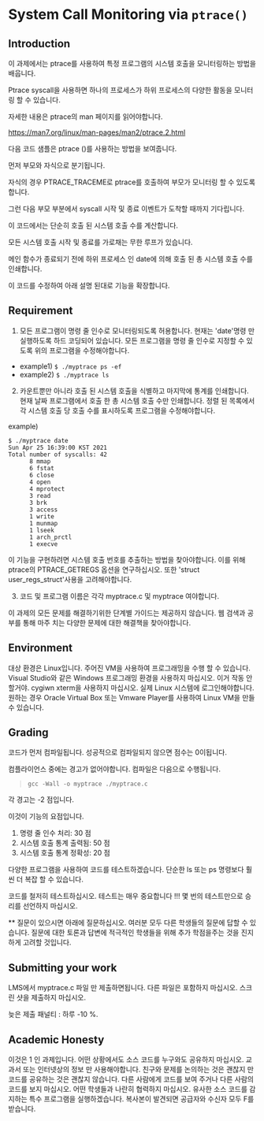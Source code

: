 # System Call Monitoring via `ptrace()`

## Introduction

이 과제에서는 ptrace를 사용하여 특정 프로그램의 시스템 호출을 모니터링하는 방법을 배웁니다.

Ptrace syscall을 사용하면 하나의 프로세스가 하위 프로세스의 다양한 활동을 모니터링 할 수 있습니다.

자세한 내용은 ptrace의 man 페이지를 읽어야합니다.

https://man7.org/linux/man-pages/man2/ptrace.2.html

다음 코드 샘플은 ptrace ()를 사용하는 방법을 보여줍니다.

먼저 부모와 자식으로 분기됩니다.

자식의 경우 PTRACE_TRACEME로 ptrace를 호출하여 부모가 모니터링 할 수 있도록합니다.

그런 다음 부모 부분에서 syscall 시작 및 종료 이벤트가 도착할 때까지 기다립니다.

이 코드에서는 단순히 호출 된 시스템 호출 수를 계산합니다.

모든 시스템 호출 시작 및 종료를 가로채는 무한 루프가 있습니다.

메인 함수가 종료되기 전에 하위 프로세스 인 date에 의해 호출 된 총 시스템 호출 수를 인쇄합니다.

이 코드를 수정하여 아래 설명 된대로 기능을 확장합니다.

## Requirement

1. 모든 프로그램이 명령 줄 인수로 모니터링되도록 허용합니다.
현재는 'date'명령 만 실행하도록 하드 코딩되어 있습니다. 모든 프로그램을 명령 줄 인수로 지정할 수 있도록 위의 프로그램을 수정해야합니다.

- example1) `$ ./myptrace ps -ef`
- example2) `$ ./myptrace ls`

2. 카운트뿐만 아니라 호출 된 시스템 호출을 식별하고 마지막에 통계를 인쇄합니다.
현재 날짜 프로그램에서 호출 한 총 시스템 호출 수만 인쇄합니다. 정렬 된 목록에서 각 시스템 호출 당 호출 수를 표시하도록 프로그램을 수정해야합니다.

example)
```
$ ./myptrace date
Sun Apr 25 16:39:00 KST 2021
Total number of syscalls: 42
      8 mmap
      6 fstat
      6 close
      4 open
      4 mprotect
      3 read
      3 brk
      3 access
      1 write
      1 munmap
      1 lseek
      1 arch_prctl
      1 execve
```

이 기능을 구현하려면 시스템 호출 번호를 추출하는 방법을 찾아야합니다. 이를 위해 ptrace의 PTRACE_GETREGS 옵션을 연구하십시오. 또한 'struct user_regs_struct'사용을 고려해야합니다.

3. 코드 및 프로그램 이름은 각각 myptrace.c 및 myptrace 여야합니다.

이 과제의 모든 문제를 해결하기위한 단계별 가이드는 제공하지 않습니다. 웹 검색과 공부를 통해 마주 치는 다양한 문제에 대한 해결책을 찾아야합니다.

## Environment

대상 환경은 Linux입니다. 주어진 VM을 사용하여 프로그래밍을 수행 할 수 있습니다.
Visual Studio와 같은 Windows 프로그래밍 환경을 사용하지 마십시오. 이거 작동 안 할거야.
cygiwn xterm을 사용하지 마십시오. 실제 Linux 시스템에 로그인해야합니다. 원하는 경우 Oracle Virtual Box 또는 Vmware Player를 사용하여 Linux VM을 만들 수 있습니다.

## Grading

코드가 먼저 컴파일됩니다. 성공적으로 컴파일되지 않으면 점수는 0이됩니다.

컴플라이언스 중에는 경고가 없어야합니다. 컴파일은 다음으로 수행됩니다.

>`gcc -Wall -o myptrace ./myptrace.c`

각 경고는 -2 점입니다.

이것이 기능의 요점입니다.
1. 명령 줄 인수 처리: 30 점
2. 시스템 호출 통계 출력됨: 50 점
3. 시스템 호출 통계 정확성: 20 점

다양한 프로그램을 사용하여 코드를 테스트하겠습니다. 단순한 ls 또는 ps 명령보다 훨씬 더 복잡 할 수 있습니다.

코드를 철저히 테스트하십시오. 테스트는 매우 중요합니다 !!! 몇 번의 테스트만으로 승리를 선언하지 마십시오.
 
** 질문이 있으시면 아래에 질문하십시오. 여러분 모두 다른 학생들의 질문에 답할 수 있습니다. 질문에 대한 토론과 답변에 적극적인 학생들을 위해 추가 학점을주는 것을 진지하게 고려할 것입니다.

## Submitting your work

LMS에서 myptrace.c 파일 만 제출하면됩니다. 다른 파일은 포함하지 마십시오.
스크린 샷을 제출하지 마십시오.
 
늦은 제출 패널티 : 하루 -10 %.

## Academic Honesty

이것은 1 인 과제입니다. 어떤 상황에서도 소스 코드를 누구와도 공유하지 마십시오. 교과서 또는 인터넷상의 정보 만 사용해야합니다. 친구와 문제를 논의하는 것은 괜찮지 만 코드를 공유하는 것은 괜찮지 않습니다. 다른 사람에게 코드를 보여 주거나 다른 사람의 코드를 보지 마십시오. 어떤 학생들과 나란히 협력하지 마십시오. 유사한 소스 코드를 감지하는 특수 프로그램을 실행하겠습니다. 복사본이 발견되면 공급자와 수신자 모두 F를받습니다.
